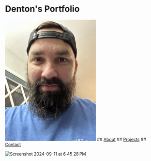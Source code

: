 # Denton's Portfolio 
<img src="Images/IMG_3537.jpeg" width="300px">
## <a href="https://dentonmay.github.io/About/">About</a>
## <a href="https://dentonmay.github.io/Projects/">Projects</a>
## <a href="https://dentonmay.github.io/Contact/">Contact</a>
<script>
  document.body.style.backgroundColor = "lightgreen";
</script>
<style>
  a:hover {
    background-color: purple;
    }
</style>

![Screenshot 2024-09-11 at 6 45 28 PM](https://github.com/user-attachments/assets/3c10c4dc-e9ff-43af-addb-c8a7032ec54a)
